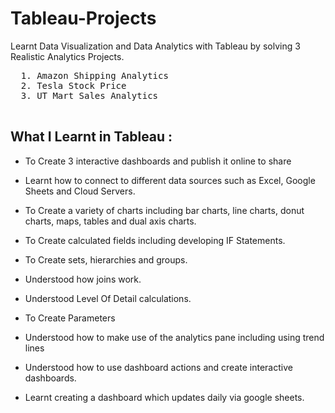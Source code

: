 # Tableau-Projects
Learnt Data Visualization and Data Analytics with Tableau by solving 3 Realistic Analytics Projects.
 
  <pre>
  1. Amazon Shipping Analytics     
  2. Tesla Stock Price             
  3. UT Mart Sales Analytics               
  </pre>
  
## What I Learnt in Tableau : 


  - To Create 3 interactive dashboards and publish it online to share

  - Learnt how to connect to different data sources such as Excel, Google Sheets and Cloud Servers.

  - To Create a variety of charts including bar charts, line charts, donut charts, maps, tables and dual axis charts.

  - To Create calculated fields including developing IF Statements.

  - To Create sets, hierarchies and groups.

  - Understood how joins work.

  - Understood Level Of Detail calculations.

  - To Create Parameters

  - Understood how to make use of the analytics pane including using trend lines

  - Understood how to use dashboard actions and create interactive dashboards.

  - Learnt creating a dashboard which updates daily via google sheets.            

   
  
